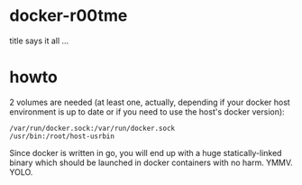 # docker-r00tme

title says it all ...

# howto

2 volumes are needed (at least one, actually, depending if your docker host environment is up to date or if you need to use the host's docker version):

```
/var/run/docker.sock:/var/run/docker.sock
/usr/bin:/root/host-usrbin
```

Since docker is written in go, you will end up with a huge statically-linked binary which should be launched in docker containers with no harm. YMMV. YOLO.

